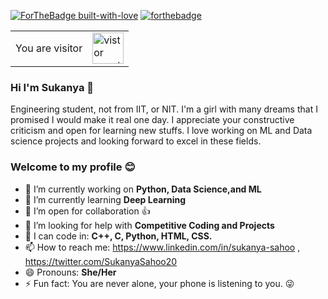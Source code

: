 [![ForTheBadge built-with-love](http://ForTheBadge.com/images/badges/built-with-love.svg)](https://GitHub.com/Naereen/)  [![forthebadge](https://forthebadge.com/images/badges/winter-is-coming.svg)](https://forthebadge.com)
<table>
  <tr>
    <td>You are visitor</td>
    <td><img src="https://profile-counter.glitch.me/Sukanya41455/count.svg" alt="vistor count" height="50" /></td>
  </tr>
</table>

### Hi I'm Sukanya 👋

Engineering student, not from IIT, or NIT. I'm a girl with many dreams that I promised I would make it real one day. I appreciate your  constructive criticism and open for learning new stuffs. I love working on ML and Data science projects and looking forward to excel in these fields. 


### Welcome to my profile 😊

- 🔭 I’m currently working on <b>Python, Data Science,and ML</b>
- 🌱 I’m currently learning <b>Deep Learning</b>
- 👯 I’m open for collaboration 👍
- 🤔 I’m looking for help with <b>Competitive Coding and Projects</b>
- 💬 I can code in: <b>C++, C, Python, HTML, CSS.</b>
- 📫 How to reach me: https://www.linkedin.com/in/sukanya-sahoo , https://twitter.com/SukanyaSahoo20
- 😄 Pronouns: <b>She/Her</b>
- ⚡ Fun fact: You are never alone, your phone is listening to you. 😜

